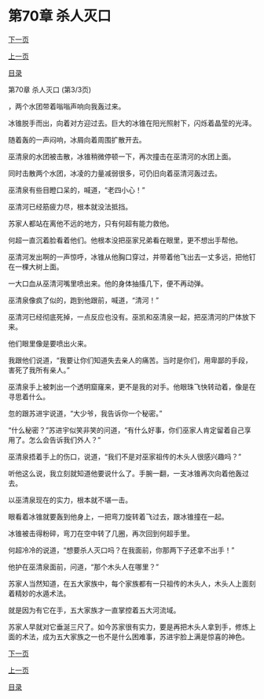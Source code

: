 <h1>第70章    杀人灭口</h1>
            <div><p><a href="./0210_%E7%AC%AC71%E7%AB%A0_%E9%B8%A1%E7%8A%AC%E4%B8%8D%E7%95%99.md">下一页</a></p><p><a href="./0208_%E7%AC%AC70%E7%AB%A0_%E6%9D%80%E4%BA%BA%E7%81%AD%E5%8F%A3.md">上一页</a></p><p><a href="../">目录</a></p></div>
            <div><p>第70章    杀人灭口 (第3/3页)</p><p>，两个水团带着嗡嗡声响向我轰过来。</p><p>冰锥脱手而出，向着对方迎过去。巨大的冰锥在阳光照射下，闪烁着晶莹的光泽。</p><p>随着轰的一声闷响，冰屑向着周围扩散开去。</p><p>巫清泉的水团被击散，冰锥稍微停顿一下，再次撞击在巫清河的水团上面。</p><p>同时击散两个水团，冰凌的力量减弱很多，可仍旧向着巫清河轰过去。</p><p>巫清泉有些目瞪口呆的，喊道，“老四小心！”</p><p>巫清河已经筋疲力尽，根本就没法抵挡。</p><p>苏家人都站在离他不远的地方，只有何超有能力救他。</p><p>何超一直沉着脸看着他们。他根本没把巫家兄弟看在眼里，更不想出手帮他。</p><p>巫清河发出啊的一声惊呼，冰锥从他胸口穿过，并带着他飞出去一丈多远，把他钉在一棵大树上面。</p><p>一大口血从巫清河嘴里喷出来。他的身体抽搐几下，便不再动弹。</p><p>巫清泉像疯了似的，跑到他跟前，喊道，“清河！”</p><p>巫清河已经彻底死掉，一点反应也没有。巫凯和巫清泉一起，把巫清河的尸体放下来。</p><p>他们眼里像是要喷出火来。</p><p>我跟他们说道，“我要让你们知道失去亲人的痛苦。当时是你们，用卑鄙的手段，害死了我所有亲人。”</p><p>巫清泉手上被刺出一个透明窟窿来，更不是我的对手。他眼珠飞快转动着，像是在寻思着什么。</p><p>忽的跟苏进宇说道，“大少爷，我告诉你一个秘密。”</p><p>“什么秘密？”苏进宇似笑非笑的问道，“有什么好事，你们巫家人肯定留着自己享用了。怎么会告诉我们外人？”</p><p>巫清泉捂着手上的伤口，说道，“我们不是对巫家祖传的木头人很感兴趣吗？”</p><p>听他这么说，我立刻就知道他要说什么了。手腕一翻，一支冰锥再次向着他轰过去。</p><p>以巫清泉现在的实力，根本就不堪一击。</p><p>眼看着冰锥就要轰到他身上，一把弯刀旋转着飞过去，跟冰锥撞在一起。</p><p>冰锥被击得粉碎，弯刀在空中转了几圈，再次回到何超手里。</p><p>何超冷冷的说道，“想要杀人灭口吗？在我面前，你那两下子还拿不出手！”</p><p>他护在巫清泉面前，问道，“那个木头人在哪里？”</p><p>苏家人当然知道，在五大家族中，每个家族都有一只祖传的木头人，木头人上面刻着精妙的水遁术法。</p><p>就是因为有它在手，五大家族才一直掌控着五大河流域。</p><p>苏家人早就对它垂涎三尺了。如今苏家很有实力，要是再把木头人拿到手，修炼上面的术法，成为五大家族之一也不是什么困难事，苏进宇脸上满是惊喜的神色。</p></div>
            <div><p><a href="./0210_%E7%AC%AC71%E7%AB%A0_%E9%B8%A1%E7%8A%AC%E4%B8%8D%E7%95%99.md">下一页</a></p><p><a href="./0208_%E7%AC%AC70%E7%AB%A0_%E6%9D%80%E4%BA%BA%E7%81%AD%E5%8F%A3.md">上一页</a></p><p><a href="../">目录</a></p></div>